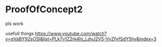 # ProofOfConcept2
pls work



usefull things
https://www.youtube.com/watch?v=qVaBY92sOSI&list=PLk7v1Z2rk4hi_LdvJ2V5-VvZfyfSdY5hy&index=3
